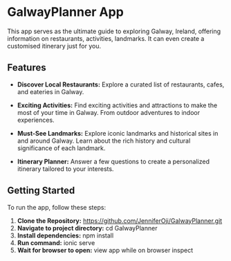 # GalwayPlanner App

This app serves as the ultimate guide to exploring Galway, Ireland, offering information on restaurants, activities, landmarks. It can even create a customised itinerary just for you.

## Features

- **Discover Local Restaurants:** Explore a curated list of restaurants, cafes, and eateries in Galway.
  
- **Exciting Activities:** Find exciting activities and attractions to make the most of your time in Galway. From outdoor adventures to indoor experiences.

- **Must-See Landmarks:** Explore iconic landmarks and historical sites in and around Galway. Learn about the rich history and cultural significance of each landmark.
  
- **Itinerary Planner:** Answer a few questions to create a personalized itinerary tailored to your interests.

## Getting Started

To run the app, follow these steps:

1. **Clone the Repository:** https://github.com/JenniferOji/GalwayPlanner.git
2. **Navigate to project directory:** cd GalwayPlanner
3. **Install dependencies:** npm install
4. **Run command:** ionic serve 
5. **Wait for browser to open:** view app while on browser inspect 
